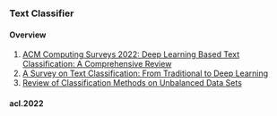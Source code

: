 ### Text Classifier

#### Overview
1. [ACM Computing Surveys 2022: Deep Learning Based Text Classification: A Comprehensive Review](https://arxiv.org/abs/2004.03705)
2. [A Survey on Text Classification: From Traditional to Deep Learning](https://arxiv.org/abs/2008.00364v5)
3. [Review of Classification Methods on Unbalanced Data Sets](https://ieeexplore.ieee.org/abstract/document/9408661)

#### acl.2022

